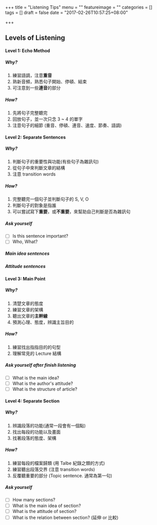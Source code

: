 +++
title = "Listening Tips"
menu = ""
featureimage = ""
categories = []
tags = []
draft = false
date = "2017-02-26T10:57:25+08:00"

+++

<!--more-->

## Levels of Listening

#### Level 1: Echo Method

##### Why?

1. 練習語調，注意**重音**
2. 熟新音頻，熟悉句子開始、停頓、結束
3. 可注意到一些**連音**的部分

##### How?

1. 先將句子完整聽完
2. 回放句子，並一次只念 3 ~ 4 的單字
3. 注意句子的細節 (重音、停頓、連音、速度、節奏、語調)

#### Level 2: Separate Sentences

##### Why?

1. 判斷句子的重要性與功能(有些句子為雜訊句)
2. 從句子中來判斷文章的結構
3. 注意 transition words

##### How?

1. 完整聽完一個句子並判斷句子的 S, V, O
2. 判斷句子的對象是指誰
3. 可以嘗試寫下**重要**，或**不重要**，來幫助自己判斷是否為雜訊句

##### Ask yourself

- [ ] Is this sentence important?
- [ ] Who, What?

##### Main idea sentences


##### Attitude sentences


#### Level 3: Main Point

##### Why?

1. 清楚文章的態度
2. 練習文章的架構
3. 聽出文章的**主幹線**
4. 預測心理、態度，辨識主旨目的

##### How?

1. 練習找出指指目的的句型
2. 理解常見的 Lecture 結構

##### Ask yourself after finish listening

- [ ] What is the main idea?
- [ ] What is the author's attitude?
- [ ] What is the structure of article?

#### Level 4: Separate Section

##### Why?

1. 辨識段落的功能(通常一段會有一個點)
2. 找出每段的功能以及畫面
3. 找著段落的態度、架構

##### How?

1. 練習每段的檔案歸類 (用 Talbe 紀錄之類的方式)
2. 練習聽出段落交界 (注意 transition words)
3. 反覆聽重要的部分 (Topic sentence. 通常為第一句) 

##### Ask yourself

- [ ] How many sections?
- [ ] What is the main idea of section? 
- [ ] What is the attitude of section?
- [ ] What is the relation between section? (延伸 or 比較)
